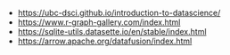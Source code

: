 - https://ubc-dsci.github.io/introduction-to-datascience/
- https://www.r-graph-gallery.com/index.html
- https://sqlite-utils.datasette.io/en/stable/index.html
- https://arrow.apache.org/datafusion/index.html
